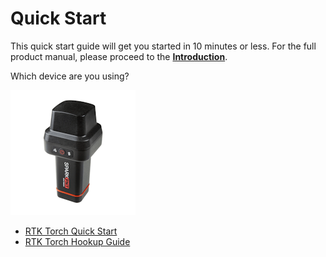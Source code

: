 # Quick Start

This quick start guide will get you started in 10 minutes or less. For the full product manual, please proceed to the [**Introduction**](index.md).

Which device are you using?

[![RTK Torch](img/SparkFun_RTK_Torch.png)](quickstart-torch.md)

* [RTK Torch Quick Start](quickstart-torch.md)
* [RTK Torch Hookup Guide](https://docs.sparkfun.com/SparkFun_RTK_Torch/)
